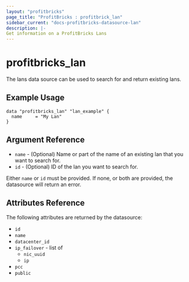 ```yaml
---
layout: "profitbricks"
page_title: "ProfitBricks : profitbrick_lan"
sidebar_current: "docs-profitbricks-datasource-lan"
description: |-
Get information on a ProfitBricks Lans
---
```


# profitbricks\_lan

The lans data source can be used to search for and return existing lans.

## Example Usage

```hcl
data "profitbricks_lan" "lan_example" {
  name     = "My Lan"
}
```

## Argument Reference

* `name` - (Optional) Name or part of the name of an existing lan that you want to search for.
* `id` - (Optional) ID of the lan you want to search for.

Either `name` or `id` must be provided. If none, or both are provided, the datasource will return an error.

## Attributes Reference

The following attributes are returned by the datasource:

* `id`
* `name`
* `datacenter_id`
* `ip_failover` - list of
    * `nic_uuid`
    * `ip`
* `pcc`
* `public`
